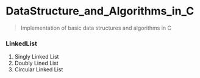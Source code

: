 # DataStructure_and_Algorithms_in_C
> Implementation of basic data structures and algorithms in C

### LinkedList
1. Singly Linked List
2. Doubly Lined List
3. Circular Linked List
